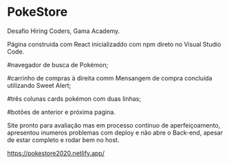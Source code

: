 # PokeStore



Desafio Hiring Coders, Gama Academy.

Página construida com React inicializaddo com npm direto no Visual Studio Code.

#navegador de busca de Pokémon;

#carrinho de compras à direita comm Mensangem de compra concluída utilizando Sweet Alert;

#três colunas cards pokémon com duas linhas;

#botões de anterior e próxima pagina.

Site pronto  para avaliação mas em processo continuo de  aperfeiçoamento, apresentou inumeros problemas com deploy e não abre o Back-end, apesar de estar completo e rodar bem no host.


https://pokestore2020.netlify.app/
